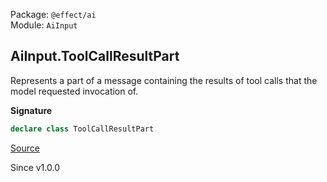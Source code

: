 Package: `@effect/ai`<br />
Module: `AiInput`<br />

## AiInput.ToolCallResultPart

Represents a part of a message containing the results of tool calls that the
model requested invocation of.

**Signature**

```ts
declare class ToolCallResultPart
```

[Source](https://github.com/Effect-TS/effect/tree/main/packages/ai/ai/src/AiInput.ts#L373)

Since v1.0.0